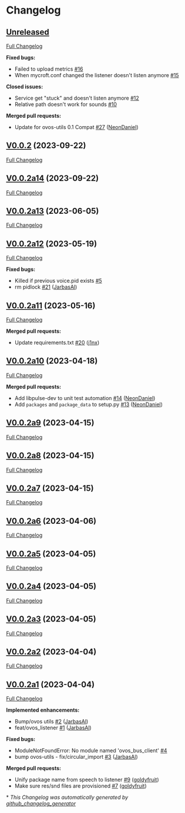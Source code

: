 # Changelog

## [Unreleased](https://github.com/OpenVoiceOS/ovos-listener/tree/HEAD)

[Full Changelog](https://github.com/OpenVoiceOS/ovos-listener/compare/V0.0.2...HEAD)

**Fixed bugs:**

- Failed to upload metrics [\#16](https://github.com/OpenVoiceOS/ovos-listener/issues/16)
- When mycroft.conf changed the listener doesn't listen anymore [\#15](https://github.com/OpenVoiceOS/ovos-listener/issues/15)

**Closed issues:**

- Service get "stuck" and doesn't listen anymore [\#12](https://github.com/OpenVoiceOS/ovos-listener/issues/12)
- Relative path doesn't work for sounds [\#10](https://github.com/OpenVoiceOS/ovos-listener/issues/10)

**Merged pull requests:**

- Update for ovos-utils 0.1 Compat [\#27](https://github.com/OpenVoiceOS/ovos-listener/pull/27) ([NeonDaniel](https://github.com/NeonDaniel))

## [V0.0.2](https://github.com/OpenVoiceOS/ovos-listener/tree/V0.0.2) (2023-09-22)

[Full Changelog](https://github.com/OpenVoiceOS/ovos-listener/compare/V0.0.2a14...V0.0.2)

## [V0.0.2a14](https://github.com/OpenVoiceOS/ovos-listener/tree/V0.0.2a14) (2023-09-22)

[Full Changelog](https://github.com/OpenVoiceOS/ovos-listener/compare/V0.0.2a13...V0.0.2a14)

## [V0.0.2a13](https://github.com/OpenVoiceOS/ovos-listener/tree/V0.0.2a13) (2023-06-05)

[Full Changelog](https://github.com/OpenVoiceOS/ovos-listener/compare/V0.0.2a12...V0.0.2a13)

## [V0.0.2a12](https://github.com/OpenVoiceOS/ovos-listener/tree/V0.0.2a12) (2023-05-19)

[Full Changelog](https://github.com/OpenVoiceOS/ovos-listener/compare/V0.0.2a11...V0.0.2a12)

**Fixed bugs:**

- Killed if previous voice.pid exists [\#5](https://github.com/OpenVoiceOS/ovos-listener/issues/5)
- rm pidlock [\#21](https://github.com/OpenVoiceOS/ovos-listener/pull/21) ([JarbasAl](https://github.com/JarbasAl))

## [V0.0.2a11](https://github.com/OpenVoiceOS/ovos-listener/tree/V0.0.2a11) (2023-05-16)

[Full Changelog](https://github.com/OpenVoiceOS/ovos-listener/compare/V0.0.2a10...V0.0.2a11)

**Merged pull requests:**

- Update requirements.txt [\#20](https://github.com/OpenVoiceOS/ovos-listener/pull/20) ([j1nx](https://github.com/j1nx))

## [V0.0.2a10](https://github.com/OpenVoiceOS/ovos-listener/tree/V0.0.2a10) (2023-04-18)

[Full Changelog](https://github.com/OpenVoiceOS/ovos-listener/compare/V0.0.2a9...V0.0.2a10)

**Merged pull requests:**

- Add libpulse-dev to unit test automation [\#14](https://github.com/OpenVoiceOS/ovos-listener/pull/14) ([NeonDaniel](https://github.com/NeonDaniel))
- Add `packages` and `package_data` to setup.py [\#13](https://github.com/OpenVoiceOS/ovos-listener/pull/13) ([NeonDaniel](https://github.com/NeonDaniel))

## [V0.0.2a9](https://github.com/OpenVoiceOS/ovos-listener/tree/V0.0.2a9) (2023-04-15)

[Full Changelog](https://github.com/OpenVoiceOS/ovos-listener/compare/V0.0.2a8...V0.0.2a9)

## [V0.0.2a8](https://github.com/OpenVoiceOS/ovos-listener/tree/V0.0.2a8) (2023-04-15)

[Full Changelog](https://github.com/OpenVoiceOS/ovos-listener/compare/V0.0.2a7...V0.0.2a8)

## [V0.0.2a7](https://github.com/OpenVoiceOS/ovos-listener/tree/V0.0.2a7) (2023-04-15)

[Full Changelog](https://github.com/OpenVoiceOS/ovos-listener/compare/V0.0.2a6...V0.0.2a7)

## [V0.0.2a6](https://github.com/OpenVoiceOS/ovos-listener/tree/V0.0.2a6) (2023-04-06)

[Full Changelog](https://github.com/OpenVoiceOS/ovos-listener/compare/V0.0.2a5...V0.0.2a6)

## [V0.0.2a5](https://github.com/OpenVoiceOS/ovos-listener/tree/V0.0.2a5) (2023-04-05)

[Full Changelog](https://github.com/OpenVoiceOS/ovos-listener/compare/V0.0.2a4...V0.0.2a5)

## [V0.0.2a4](https://github.com/OpenVoiceOS/ovos-listener/tree/V0.0.2a4) (2023-04-05)

[Full Changelog](https://github.com/OpenVoiceOS/ovos-listener/compare/V0.0.2a3...V0.0.2a4)

## [V0.0.2a3](https://github.com/OpenVoiceOS/ovos-listener/tree/V0.0.2a3) (2023-04-05)

[Full Changelog](https://github.com/OpenVoiceOS/ovos-listener/compare/V0.0.2a2...V0.0.2a3)

## [V0.0.2a2](https://github.com/OpenVoiceOS/ovos-listener/tree/V0.0.2a2) (2023-04-04)

[Full Changelog](https://github.com/OpenVoiceOS/ovos-listener/compare/V0.0.2a1...V0.0.2a2)

## [V0.0.2a1](https://github.com/OpenVoiceOS/ovos-listener/tree/V0.0.2a1) (2023-04-04)

[Full Changelog](https://github.com/OpenVoiceOS/ovos-listener/compare/f2dfa0c84898d7ba57901810ee50bf30f7d45030...V0.0.2a1)

**Implemented enhancements:**

- Bump/ovos utils [\#2](https://github.com/OpenVoiceOS/ovos-listener/pull/2) ([JarbasAl](https://github.com/JarbasAl))
- feat/ovos\_listener [\#1](https://github.com/OpenVoiceOS/ovos-listener/pull/1) ([JarbasAl](https://github.com/JarbasAl))

**Fixed bugs:**

- ModuleNotFoundError: No module named 'ovos\_bus\_client' [\#4](https://github.com/OpenVoiceOS/ovos-listener/issues/4)
- bump ovos-utils - fix/circular\_import [\#3](https://github.com/OpenVoiceOS/ovos-listener/pull/3) ([JarbasAl](https://github.com/JarbasAl))

**Merged pull requests:**

- Unify package name from speech to listener [\#9](https://github.com/OpenVoiceOS/ovos-listener/pull/9) ([goldyfruit](https://github.com/goldyfruit))
- Make sure res/snd files are provisioned [\#7](https://github.com/OpenVoiceOS/ovos-listener/pull/7) ([goldyfruit](https://github.com/goldyfruit))



\* *This Changelog was automatically generated by [github_changelog_generator](https://github.com/github-changelog-generator/github-changelog-generator)*
